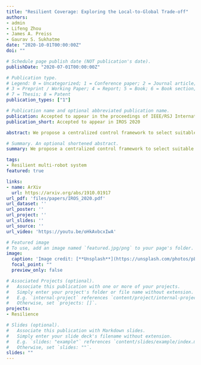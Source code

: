 ```yaml
---
title: "Resilient Coverage: Exploring the Local-to-Global Trade-off"
authors:
- admin
- Lifeng Zhou
- James A. Preiss
- Gaurav S. Sukhatme
date: "2020-10-01T00:00:00Z"
doi: ""

# Schedule page publish date (NOT publication's date).
publishDate: "2020-07-01T00:00:00Z"

# Publication type.
# Legend: 0 = Uncategorized; 1 = Conference paper; 2 = Journal article;
# 3 = Preprint / Working Paper; 4 = Report; 5 = Book; 6 = Book section;
# 7 = Thesis; 8 = Patent
publication_types: ["1"]

# Publication name and optional abbreviated publication name.
publication: Accepted to appear in the proceedings of IEEE/RSJ International Conference on Intelligent Robots and Systems
publication_short: Accepted to appear in IROS 2020

abstract: We propose a centralized control framework to select suitable robots from a heterogeneous pool and place them at appropriate locations to monitor a region for events of interest. In the event of a robot failure, the framework repositions robots in a user-defined local neighborhood of the failed robot to compensate for the coverage loss. The central controller augments the team with additional robots from the robot pool when simply repositioning robots fails to attain a user-specified level of desired coverage. The size of the local neighborhood around the failed robot and the desired coverage over the region are two objectives that can be manipulated to achieve a user-specified balance. We investigate the trade-off between the coverage compensation achieved through local repositioning and the computation required to plan the new robot locations. We also study the relationship between the size of the local neighborhood and the number of additional robots added to the team for a given user-specified level of desired coverage. We use extensive simulations and an experiment with a team of seven quadrotors to verify the effectiveness of our framework. Additionally, we show that to reach a high level of coverage in a neighborhood with a large robot population, it is more efficient to enlarge the neighborhood size, instead of adding additional robots and repositioning them.

# Summary. An optional shortened abstract.
summary: We propose a centralized control framework to select suitable robots from a heterogeneous pool and place them at appropriate locations to monitor a region for events of interest

tags:
- Resilient multi-robot system
featured: true

links:
- name: ArXiv
  url: https://arxiv.org/abs/1910.01917
url_pdf: 'files/papers/IROS_2020.pdf'
url_dataset: ''
url_poster: ''
url_project: ''
url_slides: ''
url_source: ''
url_video: 'https://youtu.be/oHkAvbcxIwA'

# Featured image
# To use, add an image named `featured.jpg/png` to your page's folder.
image:
  caption: 'Image credit: [**Unsplash**](https://unsplash.com/photos/pLCdAaMFLTE)'
  focal_point: ""
  preview_only: false

# Associated Projects (optional).
#   Associate this publication with one or more of your projects.
#   Simply enter your project's folder or file name without extension.
#   E.g. `internal-project` references `content/project/internal-project/index.md`.
#   Otherwise, set `projects: []`.
projects:
- Resilience

# Slides (optional).
#   Associate this publication with Markdown slides.
#   Simply enter your slide deck's filename without extension.
#   E.g. `slides: "example"` references `content/slides/example/index.md`.
#   Otherwise, set `slides: ""`.
slides: ""
---
```

